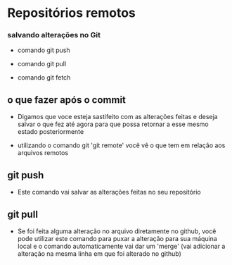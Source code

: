 # Repositórios remotos

<!-- Exemplo -->
### salvando alterações no Git
* comando git push
* comando git pull

* comando git fetch
<!-- Fim do Exemplo -->

## o que fazer após o commit
- Digamos que voce esteja sastifeito com as alterações feitas e deseja salvar o que fez até agora para que possa retornar a esse mesmo estado posteriormente

- utilizando o comando git 'git remote' você vê o que tem em relação aos arquivos remotos

## git push
- Este comando vai salvar as alterações feitas no seu repositório

## git pull
- Se foi feita alguma alteração no arquivo diretamente no github, você pode utilizar este comando para puxar a alteração para sua máquina local e o comando automaticamente vai dar um 'merge' (vai adicionar a alteração na mesma linha em que foi alterado no github) 

